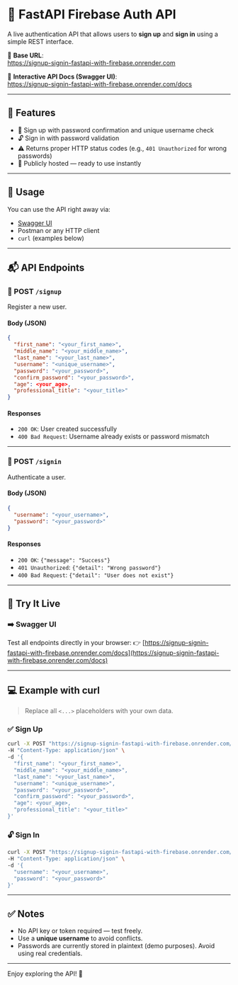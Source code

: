 # 🔐 FastAPI Firebase Auth API

A live authentication API that allows users to **sign up** and **sign in** using a simple REST interface.

📍 **Base URL**:  
https://signup-signin-fastapi-with-firebase.onrender.com

📄 **Interactive API Docs (Swagger UI)**:  
https://signup-signin-fastapi-with-firebase.onrender.com/docs

---

## 📝 Features

- 🔐 Sign up with password confirmation and unique username check
- 🔓 Sign in with password validation
- ⚠️ Returns proper HTTP status codes (e.g., `401 Unauthorized` for wrong passwords)
- 📡 Publicly hosted — ready to use instantly

---

## 🚀 Usage

You can use the API right away via:

- [Swagger UI](https://signup-signin-fastapi-with-firebase.onrender.com/docs)
- Postman or any HTTP client
- `curl` (examples below)

---

## 📬 API Endpoints

### 📝 POST `/signup`

Register a new user.

#### Body (JSON)

```json
{
  "first_name": "<your_first_name>",
  "middle_name": "<your_middle_name>",
  "last_name": "<your_last_name>",
  "username": "<unique_username>",
  "password": "<your_password>",
  "confirm_password": "<your_password>",
  "age": <your_age>,
  "professional_title": "<your_title>"
}
````

#### Responses

* `200 OK`: User created successfully
* `400 Bad Request`: Username already exists or password mismatch

---

### 🔐 POST `/signin`

Authenticate a user.

#### Body (JSON)

```json
{
  "username": "<your_username>",
  "password": "<your_password>"
}
```

#### Responses

* `200 OK`: `{"message": "Success"}`
* `401 Unauthorized`: `{"detail": "Wrong password"}`
* `400 Bad Request`: `{"detail": "User does not exist"}`

---

## 🧪 Try It Live

### ➡️ Swagger UI

Test all endpoints directly in your browser:
👉 [https://signup-signin-fastapi-with-firebase.onrender.com/docs](https://signup-signin-fastapi-with-firebase.onrender.com/docs)

---

## 💻 Example with curl

> Replace all `<...>` placeholders with your own data.

### ✅ Sign Up

```bash
curl -X POST "https://signup-signin-fastapi-with-firebase.onrender.com/signup" \
-H "Content-Type: application/json" \
-d '{
  "first_name": "<your_first_name>",
  "middle_name": "<your_middle_name>",
  "last_name": "<your_last_name>",
  "username": "<unique_username>",
  "password": "<your_password>",
  "confirm_password": "<your_password>",
  "age": <your_age>,
  "professional_title": "<your_title>"
}'
```

### 🔓 Sign In

```bash
curl -X POST "https://signup-signin-fastapi-with-firebase.onrender.com/signin" \
-H "Content-Type: application/json" \
-d '{
  "username": "<your_username>",
  "password": "<your_password>"
}'
```

---

## ✅ Notes

* No API key or token required — test freely.
* Use a **unique username** to avoid conflicts.
* Passwords are currently stored in plaintext (demo purposes). Avoid using real credentials.

---

Enjoy exploring the API! 🚀